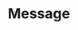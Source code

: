 ---
title: "Message"
index: "message"
permalink: /spells/message/
tags:
  - Spell
  - Cantrip
  - Transmutation
available_for:
  - Bard
  - Sorcerer
  - Wizard
level: "Cantrip"
school: "Transmutation"
range: "120 ft"
comp:
  - V
  - S
  - M
material: "a short piece of copper wire."
duration: "1 Round"
description: |
  You point your finger toward a creature within range and whisper a message. The target (and only the target) hears the message and can reply in a whisper that only you can hear.

  You can cast this spell through solid objects if you are familiar with the target and know it is beyond the barrier. Magical silence, 1 foot of stone, 1 inch of common metal, a thin sheet of lead, or 3 feet of wood blocks the spell. The spell doesn't have to follow a straight line and can travel freely around corners or through openings.
excerpt: "You point your finger toward a creature within range and whisper a message."
source: "Basic Rules"
---